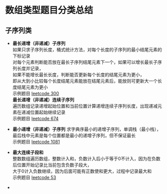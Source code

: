 # 数组类型题目分类总结

## 子序列类
- **最长递增（非递减）子序列**  
  如果只求子序列长度，桶式统计方法，对每个长度的子序列的最小结尾元素的下标记录  
  对每个元素判断能否放在最长子序列结尾元素下一个，如果可以增长最长子序列长度并记录，  
  如果不能增长最长长度，判断能否更新每个长度的结尾元素为更小，  
  即从大到小比较每个长度结尾元素能放在结尾元素后，能放则可更新大一个长度结尾元素为更小  
  示例题目 [leetcode 300](https://leetcode.cn/problems/longest-increasing-subsequence/)  
  **最长递增（非递减）连续子序列**  
  遍历数组记录递增起始位置和当前位置计算递增连续子序列长度，出现递减元素在递减位置起始继续记录  
  示例题目 [leetcode 674](https://leetcode.cn/problems/longest-continuous-increasing-subsequence/)
  
- **最小递增（非递减）子序列**
  求字典序最小的递增子序列，单调栈（最小栈），最后栈中元素是每个位置都是最小的递增子序列，但不保证最长  
  示例题目 [leetcode 1081](https://leetcode.cn/problems/smallest-subsequence-of-distinct-characters/)  

- **最大连续子段和**  
  整数数组遍历数组，整数计入和，负数计入后小于等于0不计入，因为在负数后位置开始记录比当前包含负数子段大，  
  大于0计入负数继续，因为后面可能有正数使和更大，过程中记录最大和  
  示例题目 [leetcode 53](https://leetcode.cn/problems/maximum-subarray/)  
- 